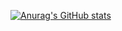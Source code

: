 [![Anurag's GitHub stats](https://github-readme-stats.vercel.app/api?username=hoshico)](https://github.com/anuraghazra/github-readme-stats)

